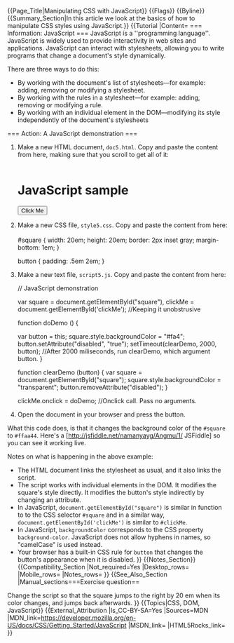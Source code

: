 {{Page_Title|Manipulating CSS with JavaScript}}
{{Flags}}
{{Byline}}
{{Summary_Section|In this article we look at the basics of how to manipulate CSS styles using JavaScript.}}
{{Tutorial
|Content=
=== Information: JavaScript === 
JavaScript is a ''programming language''. JavaScript is widely used to provide interactivity in web sites and applications. JavaScript can interact with stylesheets, allowing you to write programs that change a document's style dynamically.

 
There are three ways to do this:

* By working with the document's list of stylesheets—for example: adding, removing or modifying a stylesheet.
* By working with the rules in a stylesheet—for example: adding, removing or modifying a rule.
* By working with an individual element in the DOM—modifying its style independently of the document's stylesheets
        
=== Action: A JavaScript demonstration ===

<ol>
<li>Make a new HTML document, <code>doc5.html</code>. Copy and paste the content from here, making sure that you scroll to get all of it:<br /><br />



<syntaxhighlight lang="html5">
<!DOCTYPE html>
<html>

<head>
<title>Mozilla CSS Getting Started - JavaScript demonstration</title>
<link rel="stylesheet" type="text/css" href="style5.css" />
<script type="text/javascript" src="script5.js"></script>
</head>

<body>
<h1>JavaScript sample</h1>

<div id="square"></div>

<button type="button" onclick="doDemo(this);">Click Me</button>

</body>
</html>
</syntaxhighlight>
</li>


<li>Make a new CSS file, <code>style5.css</code>. Copy and paste the content from here:<br /><br />
<syntaxhighlight lang="css">
#square {
  width: 20em;
  height: 20em;
  border: 2px inset gray;
  margin-bottom: 1em;
}

button {
  padding: .5em 2em;
}</syntaxhighlight>
</li>
<li><p>Make a new text file, <code>script5.js</code>. Copy and paste the content from here:</p>
<syntaxhighlight lang="javascript">// JavaScript demonstration

var square = document.getElementById("square"),
    clickMe = document.getElementById('clickMe'); //Keeping it unobstrusive

function doDemo () {

  var button = this;
  square.style.backgroundColor = "#fa4";
  button.setAttribute("disabled", "true");
  setTimeout(clearDemo, 2000, button); //After 2000 miliseconds, run clearDemo, which argument button.
}

function clearDemo (button) {
  var square = document.getElementById("square");
  square.style.backgroundColor = "transparent";
  button.removeAttribute("disabled");
}

clickMe.onclick = doDemo; //Onclick call. Pass no arguments.

</syntaxhighlight>
</li>


<li>Open the document in your browser and press the button.</ol>


What this code does, is that it changes the background color of the <code>#square</code> to <code>#ffaa44</code>. Here's a [http://jsfiddle.net/namanyayg/Angmu/1/ JSFiddle] so you can see it working live.

  
Notes on what is happening in the above example:

* The HTML document links the stylesheet as usual, and it also links the script.
* The script works with individual elements in the DOM. It modifies the square's style directly. It modifies the button's style indirectly by changing an attribute.
* In JavaScript, <code>document.getElementById("square")</code> is similar in function to to the CSS selector <code>#square</code> and in a similar way, <code>document.getElementById('clickMe')</code> is similar to <code>#clickMe</code>.
* In JavaScript, <code>backgroundColor</code> corresponds to the CSS property <code>background-color</code>. JavaScript does not allow hyphens in names, so "camelCase" is used instead.
* Your browser has a built-in CSS rule for <code>button</code> that changes the button's appearance when it is disabled.
}}
{{Notes_Section}}
{{Compatibility_Section
|Not_required=Yes
|Desktop_rows=
|Mobile_rows=
|Notes_rows=
}}
{{See_Also_Section
|Manual_sections===Exercise question==

Change the script so that the square jumps to the right by 20 em when its color changes, and jumps back afterwards.
}}
{{Topics|CSS, DOM, JavaScript}}
{{External_Attribution
|Is_CC-BY-SA=Yes
|Sources=MDN
|MDN_link=https://developer.mozilla.org/en-US/docs/CSS/Getting_Started/JavaScript
|MSDN_link=
|HTML5Rocks_link=
}}